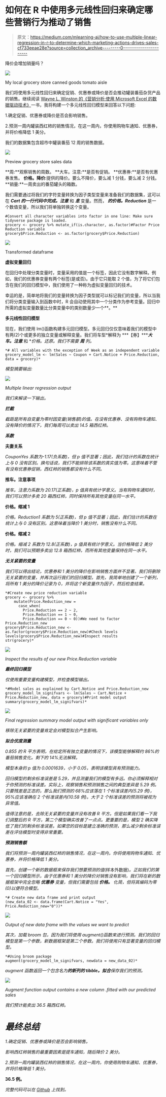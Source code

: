 # 如何在 R 中使用多元线性回归来确定哪些营销行为推动了销售

> 原文：<https://medium.com/mlearning-ai/how-to-use-multiple-linear-regression-in-r-to-determine-which-marketing-actions-drives-sales-cf733eeae28e?source=collection_archive---------0----------------------->

降价会增加销量吗？

![](img/00fd839723348e16cb53d7ff875a2131.png)

My local grocery store canned goods tomato aisle

我们将使用多元线性回归来确定促销、优惠券或降价是否会推动罐装番茄杂货产品的销售。继续阅读 [Wayne L. Winston 的《营销分析:使用 Microsoft Excel 的数据驱动技术》](https://www.amazon.com/Marketing-Analytics-Data-Driven-Techniques-Microsoft/dp/111837343X)一书，我将构建一个多元线性回归模型来回答以下问题:

1.确定促销、优惠券或降价是否会影响销售。

2.预测一周内罐装西红柿的销售情况，在这一周内，你使用购物车通知、优惠券，并将价格降低 1 美分。

我们的数据集包含超市中罐装番茄 12 周的销售数据。

![](img/c0c200c8ad73a5d33404ff3e28cf4523.png)

Preview grocery store sales data

**周:**观察销售的周数。
**大车。注意:**是否有促销。
**优惠券:**是否有优惠券发售。
**价格。降价**:提供的降价。要么不降价，要么减 1 分钱，要么减 2 分钱。
**销量:**一周卖出的番茄罐头的箱数。

我们需要通过将我们的字符变量转换为因子类型变量来准备我们的数据集，这可以在 ***Cart 的一行代码中完成。注意*** 和 ***息*** 变量。然而， ***的价格。Reduction*** 是一个数值变量，所以我们将单独转换这个变量。

```
#Convert all character variables into factor in one line: Make sure tidyverse package is loaded.
grocery <- grocery %>% mutate_if(is.character, as.factor)#Factor Price Reduction variable
grocery$Price.Reduction <- as.factor(grocery$Price.Reduction)
```

![](img/7f737325717f5ab9c9ad709c33a9b388.png)

Transformed dataframe

**虚拟变量回归**

在回归中处理分类变量时，变量采用的值是一个标签，因此它没有数字解释。例如，我们的优惠券变量有两个标签(是或否)。由于它只能取 2 个值，为了将它们包含在我们的回归模型中，我们使用了一种称为虚拟变量回归的技术。

幸运的是，简单地将我们的变量转换为因子类型就可以标记我们的变量，所以当我们将分类变量输入到函数中时，R 会自动使用其中一个分类作为参考变量。回归中所需的虚拟变量数量比分类变量中的类别数量少一个**。**

**多元线性回归模型**

现在，我们使用 lm()函数构建多元回归模型。多元回归仅仅意味着我们的模型中有两(2)个或更多的独立变量或解释变量。我们将车型*解释为 ***【券】******大车。注意*** 和 ***价格。*还原**。我们不需要 ***周*** 列。*

```
*# All variables with the exception of Week as an independent variable
grocery_model_lm <- lm(Sales ~ Coupon + Cart.Notice + Price.Reduction, data = grocery)*
```

*模型摘要输出:*

*![](img/3df2c74e03d74e3c2bc76ec4852a2094.png)*

*Multiple linear regression output*

*我们来解读一下输出。*

***拦截***

*截距是所有自变量为零时因变量(销售额)的值。在没有优惠券、没有购物车通知、没有降价的情况下，我们每周可以卖出 14.5 箱西红柿。*

***系数***

**夫妻关系**

*CouponYes 系数为-1.17(负系数)，但 p 值不显著；因此，我们估计的系数在统计上与 0 没有区别。换句话说，我们不能排除该系数的真实值为零。这意味着不管有没有优惠券促销，西红柿的销售都没有什么不同。*

**推车。注意事项**

*推车。注意力系数为 20.17(正系数)，p 值具有统计学意义。当有购物车通知时，我们可以预计多卖 20 箱西红柿，同时保持所有其他变量在同一水平。*

**价格。缩减 1**

*价格。Reduction1 系数为 5(正系数)，但 p 值不显著；因此，我们估计的系数在统计上与 0 没有区别。这意味着当降价 1 美分时，销售没有什么不同。*

**价格。缩减 2**

*价格。缩减 2 系数为 12.8(正系数)，p 值具有统计学意义。当价格降低 2 美分时，我们可以预期多卖出 12.8 箱西红柿，而所有其他变量保持在同一水平。*

***无关紧要的变量***

*我们可以得出结论，优惠券和 1 美分的降价在影响销售方面并不显著。我们将删除无关紧要的变量，并再次运行我们的回归模型。首先，我简单地创建了一个新列，将所有 1 美分的降价记录为 0，并将这个新变量作为因子，然后检查结果。*

```
*#Create new price reduction variable
grocery <- grocery %>% 
    mutate(Price.Reduction_new =
      case_when(
        Price.Reduction == 2 ~ 2,
        Price.Reduction == 1 ~ 0,
        Price.Reduction == 0 ~ 0))#We need to factor Price.Reduction_new
grocery$Price.Reduction_new <- as.factor(grocery$Price.Reduction_new)#Check levels
levels(grocery$Price.Reduction_new)#Inspect results
str(grocery)*
```

*![](img/ff660496fd84fc601465494e7e4951ef.png)*

*Inspect the results of our new Price.Reduction variable*

***最终回归模型***

*仅使用重要变量构建模型，并检查模型输出。*

```
*#Model sales as explained by Cart.Notice and Price.Reduction_new
grocery_model_lm_signifvars <- lm(Sales ~ Cart.Notice + Price.Reduction_new, data = grocery)#Print model output
summary(grocery_model_lm_signifvars)*
```

*![](img/12ecda80c6c2c6852c60b7bab1d172fb.png)*

*Final regression summary model output with significant variables only*

*移除无关紧要的变量肯定会对模型拟合产生影响。*

***拟合优度测量***

*0.855 的 R 平方表明，在给定所有独立变量的情况下，该模型能够解释约 86%的番茄销售变化。剩下的 14%无法解释。*

*模型本身的 p 值为 0.0001639，小于 0.05，表明该模型具有预测能力。*

*回归模型的剩余标准误差是 5.29，并且测量我们的模型有多远。你必须解释相对于你预测的标准误差。实际上，观察销售和预测销售之间的典型差异是 5.29 例。只要残差是正态的，那么我们预测的 68%应该落在 1 个标准误差内(5.29 例)，95%应该准确在 2 个标准误差内(10.58 例)。大于 2 个标准误差的预测将被视为异常值。*

*值得注意的是，去除无关紧要的变量并没有改善 R 平方。但是如果我们看一下我们调整后的 R 平方，第二个模型确实改善了一点点。更重要的是，模型 2 确实降低了我们的剩余标准误差。如果您的目标是建立准确的预测，那么减少剩余标准误差在评估模型时变得非常重要。*

***预测销售额***

*我们将预测一周内罐装西红柿的销售情况，在这一周内，你将使用购物车通知、优惠券，并将价格降低 1 美分。*

*首先，创建一个新的数据框来保存我们想要预测的值*(样本外数据)*。正如我们的第一个回归模型所示，由于优惠券和 1 美分的降价对销售没有影响，我们将在新的数据框架中完全忽略 ***优惠券*** 变量，但我们需要包括 ***价格。*** 化简，但将其编码为零(0)以便符合模型。*

```
*# Create new data frame and print output
(new_data_02 <- data.frame(Cart.Notice = "Yes", Price.Reduction_new="0"))*
```

*![](img/b6764c13f78ce2a99553e8452de2a00c.png)*

*Output of new data frame with the values we want to predict*

*其次，加载 broom 包，因为我们将使用 augment()函数来进行预测。我们的回归模型是第一个参数，新数据框架是第二个参数。我们将使用只有显著变量的回归模型。*

```
*#Using broom package
augment(grocery_model_lm_signifvars, newdata = new_data_02)*
```

*augment 函数返回一个包含名为**的新列的 tibble。拟合**保存我们的预测。*

*![](img/45338f5c10b2da082f797c8f0a989525.png)*

*Augment function output contains a new column .fitted with our predicted sales*

*我们预计能卖出 36.5 箱西红柿。*

# ***最终总结***

*1.确定促销、优惠券或降价是否会影响销售。*

*影响西红柿销售的最重要因素是提车通知，随后降价 2 美分。*

*2.预测一周内罐装西红柿的销售情况，在这一周内，你使用购物车通知、优惠券，并将价格降低 1 美分。*

****36.5 例。****

*完整代码可以在 [Github](https://github.com/bonheurgirl/Forecasting-in-R/blob/main/Multiple%20Linear%20Regression%20to%20Determine%20If%20a%20Price%20Cut%20Increases%20Sales.Rmd) 上找到。*